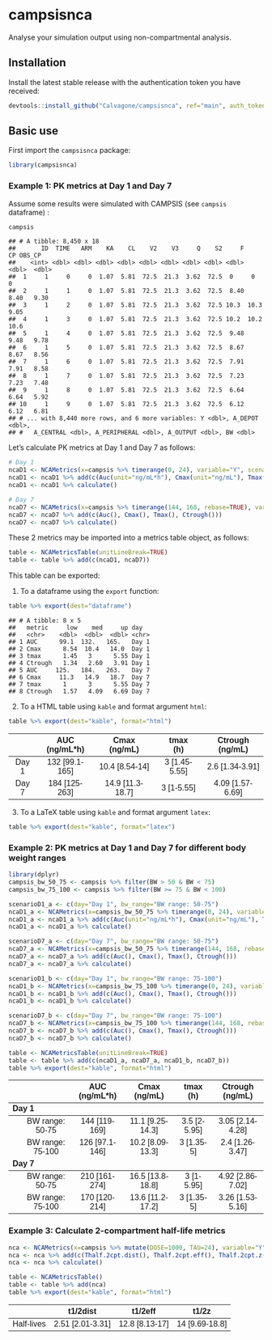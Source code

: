 
# campsisnca

Analyse your simulation output using non-compartmental analysis.

## Installation

Install the latest stable release with the authentication token you have
received:

``` r
devtools::install_github("Calvagone/campsisnca", ref="main", auth_token="AUTH_TOKEN", force=TRUE)
```

## Basic use

First import the `campsisnca` package:

``` r
library(campsisnca)
```

### Example 1: PK metrics at Day 1 and Day 7

Assume some results were simulated with CAMPSIS (see `campsis`
dataframe) :

``` r
campsis
```

    ## # A tibble: 8,450 x 18
    ##       ID  TIME   ARM    KA    CL    V2    V3     Q    S2     F    CP OBS_CP
    ##    <int> <dbl> <dbl> <dbl> <dbl> <dbl> <dbl> <dbl> <dbl> <dbl> <dbl>  <dbl>
    ##  1     1     0     0  1.07  5.81  72.5  21.3  3.62  72.5  0     0      0   
    ##  2     1     1     0  1.07  5.81  72.5  21.3  3.62  72.5  8.40  8.40   9.30
    ##  3     1     2     0  1.07  5.81  72.5  21.3  3.62  72.5 10.3  10.3    9.05
    ##  4     1     3     0  1.07  5.81  72.5  21.3  3.62  72.5 10.2  10.2   10.6 
    ##  5     1     4     0  1.07  5.81  72.5  21.3  3.62  72.5  9.48  9.48   9.78
    ##  6     1     5     0  1.07  5.81  72.5  21.3  3.62  72.5  8.67  8.67   8.56
    ##  7     1     6     0  1.07  5.81  72.5  21.3  3.62  72.5  7.91  7.91   8.58
    ##  8     1     7     0  1.07  5.81  72.5  21.3  3.62  72.5  7.23  7.23   7.48
    ##  9     1     8     0  1.07  5.81  72.5  21.3  3.62  72.5  6.64  6.64   5.92
    ## 10     1     9     0  1.07  5.81  72.5  21.3  3.62  72.5  6.12  6.12   6.81
    ## # ... with 8,440 more rows, and 6 more variables: Y <dbl>, A_DEPOT <dbl>,
    ## #   A_CENTRAL <dbl>, A_PERIPHERAL <dbl>, A_OUTPUT <dbl>, BW <dbl>

Let’s calculate PK metrics at Day 1 and Day 7 as follows:

``` r
# Day 1
ncaD1 <- NCAMetrics(x=campsis %>% timerange(0, 24), variable="Y", scenario=c(day="Day 1"))
ncaD1 <- ncaD1 %>% add(c(Auc(unit="ng/mL*h"), Cmax(unit="ng/mL"), Tmax(unit="h"), Ctrough(unit="ng/mL")))
ncaD1 <- ncaD1 %>% calculate()

# Day 7 
ncaD7 <- NCAMetrics(x=campsis %>% timerange(144, 168, rebase=TRUE), variable="Y", scenario=c(day="Day 7"))
ncaD7 <- ncaD7 %>% add(c(Auc(), Cmax(), Tmax(), Ctrough()))
ncaD7 <- ncaD7 %>% calculate()
```

These 2 metrics may be imported into a metrics table object, as follows:

``` r
table <- NCAMetricsTable(unitLineBreak=TRUE)  
table <- table %>% add(c(ncaD1, ncaD7))
```

This table can be exported:

1.  To a dataframe using the `export` function:

``` r
table %>% export(dest="dataframe")
```

    ## # A tibble: 8 x 5
    ##   metric     low    med     up day  
    ##   <chr>    <dbl>  <dbl>  <dbl> <chr>
    ## 1 AUC      99.1  132.   165.   Day 1
    ## 2 Cmax      8.54  10.4   14.0  Day 1
    ## 3 tmax      1.45   3      5.55 Day 1
    ## 4 Ctrough   1.34   2.60   3.91 Day 1
    ## 5 AUC     125.   184.   263.   Day 7
    ## 6 Cmax     11.3   14.9   18.7  Day 7
    ## 7 tmax      1      3      5.55 Day 7
    ## 8 Ctrough   1.57   4.09   6.69 Day 7

2.  To a HTML table using `kable` and format argument `html`:

``` r
table %>% export(dest="kable", format="html")
```

<table class=" lightable-paper lightable-striped table" style="font-family: &quot;Arial Narrow&quot;, arial, helvetica, sans-serif; width: auto !important; margin-left: auto; margin-right: auto; margin-left: auto; margin-right: auto;">
<thead>
<tr>
<th style="text-align:center;">
</th>
<th style="text-align:center;">
AUC<br>(ng/mL*h)
</th>
<th style="text-align:center;">
Cmax<br>(ng/mL)
</th>
<th style="text-align:center;">
tmax<br>(h)
</th>
<th style="text-align:center;">
Ctrough<br>(ng/mL)
</th>
</tr>
</thead>
<tbody>
<tr>
<td style="text-align:center;">
Day 1
</td>
<td style="text-align:center;">
132 [99.1-165]
</td>
<td style="text-align:center;">
10.4 [8.54-14]
</td>
<td style="text-align:center;">
3 [1.45-5.55]
</td>
<td style="text-align:center;">
2.6 [1.34-3.91]
</td>
</tr>
<tr>
<td style="text-align:center;">
Day 7
</td>
<td style="text-align:center;">
184 [125-263]
</td>
<td style="text-align:center;">
14.9 [11.3-18.7]
</td>
<td style="text-align:center;">
3 [1-5.55]
</td>
<td style="text-align:center;">
4.09 [1.57-6.69]
</td>
</tr>
</tbody>
</table>

3.  To a LaTeX table using `kable` and format argument `latex`:

``` r
table %>% export(dest="kable", format="latex")
```

### Example 2: PK metrics at Day 1 and Day 7 for different body weight ranges

``` r
library(dplyr)
campsis_bw_50_75 <- campsis %>% filter(BW > 50 & BW < 75)
campsis_bw_75_100 <- campsis %>% filter(BW >= 75 & BW < 100)

scenarioD1_a <- c(day="Day 1", bw_range="BW range: 50-75")
ncaD1_a <- NCAMetrics(x=campsis_bw_50_75 %>% timerange(0, 24), variable="Y", scenario=scenarioD1_a)
ncaD1_a <- ncaD1_a %>% add(c(Auc(unit="ng/mL*h"), Cmax(unit="ng/mL"), Tmax(unit="h"), Ctrough(unit="ng/mL")))
ncaD1_a <- ncaD1_a %>% calculate()

scenarioD7_a <- c(day="Day 7", bw_range="BW range: 50-75")
ncaD7_a <- NCAMetrics(x=campsis_bw_50_75 %>% timerange(144, 168, rebase=T), variable="Y", scenario=scenarioD7_a)
ncaD7_a <- ncaD7_a %>% add(c(Auc(), Cmax(), Tmax(), Ctrough()))
ncaD7_a <- ncaD7_a %>% calculate()

scenarioD1_b <- c(day="Day 1", bw_range="BW range: 75-100")
ncaD1_b <- NCAMetrics(x=campsis_bw_75_100 %>% timerange(0, 24), variable="Y", scenario=scenarioD1_b)
ncaD1_b <- ncaD1_b %>% add(c(Auc(), Cmax(), Tmax(), Ctrough()))
ncaD1_b <- ncaD1_b %>% calculate()

scenarioD7_b <- c(day="Day 7", bw_range="BW range: 75-100")
ncaD7_b <- NCAMetrics(x=campsis_bw_75_100 %>% timerange(144, 168, rebase=T), variable="Y", scenario=scenarioD7_b)
ncaD7_b <- ncaD7_b %>% add(c(Auc(), Cmax(), Tmax(), Ctrough()))
ncaD7_b <- ncaD7_b %>% calculate()

table <- NCAMetricsTable(unitLineBreak=TRUE)  
table <- table %>% add(c(ncaD1_a, ncaD7_a, ncaD1_b, ncaD7_b))
table %>% export(dest="kable", format="html")
```

<table class=" lightable-paper lightable-striped table" style="font-family: &quot;Arial Narrow&quot;, arial, helvetica, sans-serif; width: auto !important; margin-left: auto; margin-right: auto; margin-left: auto; margin-right: auto;">
<thead>
<tr>
<th style="text-align:center;">
</th>
<th style="text-align:center;">
AUC<br>(ng/mL*h)
</th>
<th style="text-align:center;">
Cmax<br>(ng/mL)
</th>
<th style="text-align:center;">
tmax<br>(h)
</th>
<th style="text-align:center;">
Ctrough<br>(ng/mL)
</th>
</tr>
</thead>
<tbody>
<tr grouplength="2">
<td colspan="5" style="border-bottom: 1px solid;">
<strong>Day 1</strong>
</td>
</tr>
<tr>
<td style="text-align:center;padding-left: 2em;" indentlevel="1">
BW range: 50-75
</td>
<td style="text-align:center;">
144 [119-169]
</td>
<td style="text-align:center;">
11.1 [9.25-14.3]
</td>
<td style="text-align:center;">
3.5 [2-5.95]
</td>
<td style="text-align:center;">
3.05 [2.14-4.28]
</td>
</tr>
<tr>
<td style="text-align:center;padding-left: 2em;" indentlevel="1">
BW range: 75-100
</td>
<td style="text-align:center;">
126 [97.1-146]
</td>
<td style="text-align:center;">
10.2 [8.09-13.3]
</td>
<td style="text-align:center;">
3 [1.35-5]
</td>
<td style="text-align:center;">
2.4 [1.26-3.47]
</td>
</tr>
<tr grouplength="2">
<td colspan="5" style="border-bottom: 1px solid;">
<strong>Day 7</strong>
</td>
</tr>
<tr>
<td style="text-align:center;padding-left: 2em;" indentlevel="1">
BW range: 50-75
</td>
<td style="text-align:center;">
210 [161-274]
</td>
<td style="text-align:center;">
16.5 [13.8-18.8]
</td>
<td style="text-align:center;">
3 [1-5.95]
</td>
<td style="text-align:center;">
4.92 [2.86-7.02]
</td>
</tr>
<tr>
<td style="text-align:center;padding-left: 2em;" indentlevel="1">
BW range: 75-100
</td>
<td style="text-align:center;">
170 [120-214]
</td>
<td style="text-align:center;">
13.6 [11.2-17.2]
</td>
<td style="text-align:center;">
3 [1.35-5]
</td>
<td style="text-align:center;">
3.26 [1.53-5.16]
</td>
</tr>
</tbody>
</table>

### Example 3: Calculate 2-compartment half-life metrics

``` r
nca <- NCAMetrics(x=campsis %>% mutate(DOSE=1000, TAU=24), variable="Y", scenario=c(xx="Half-lives"))
nca <- nca %>% add(c(Thalf.2cpt.dist(), Thalf.2cpt.eff(), Thalf.2cpt.z()))
nca <- nca %>% calculate()

table <- NCAMetricsTable()  
table <- table %>% add(nca)
table %>% export(dest="kable", format="html")
```

<table class=" lightable-paper lightable-striped table" style="font-family: &quot;Arial Narrow&quot;, arial, helvetica, sans-serif; width: auto !important; margin-left: auto; margin-right: auto; margin-left: auto; margin-right: auto;">
<thead>
<tr>
<th style="text-align:center;">
</th>
<th style="text-align:center;">
t1/2dist
</th>
<th style="text-align:center;">
t1/2eff
</th>
<th style="text-align:center;">
t1/2z
</th>
</tr>
</thead>
<tbody>
<tr>
<td style="text-align:center;">
Half-lives
</td>
<td style="text-align:center;">
2.51 [2.01-3.31]
</td>
<td style="text-align:center;">
12.8 [8.13-17]
</td>
<td style="text-align:center;">
14 [9.69-18.8]
</td>
</tr>
</tbody>
</table>
